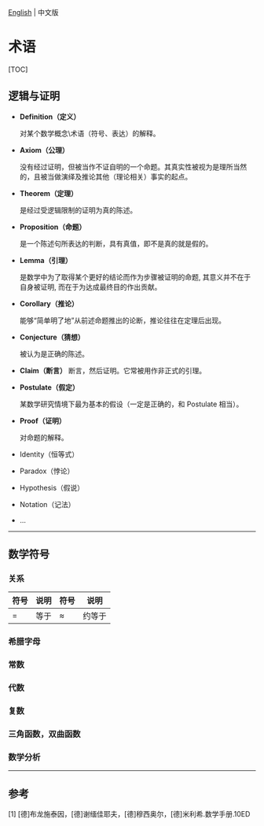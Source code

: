 [English](terminology.md) | 中文版

# 术语

[TOC]



## 逻辑与证明

- **Definition（定义）**
  
  对某个数学概念\术语（符号、表达）的解释。
  
- **Axiom（公理）**

  没有经过证明，但被当作不证自明的一个命题。其真实性被视为是理所当然的，且被当做演绎及推论其他（理论相关）事实的起点。

- **Theorem（定理）**

  是经过受逻辑限制的证明为真的陈述。

- **Proposition（命题）**

  是一个陈述句所表达的判断，具有真值，即不是真的就是假的。

- **Lemma（引理）**

  是数学中为了取得某个更好的结论而作为步骤被证明的命题, 其意义并不在于自身被证明, 而在于为达成最终目的作出贡献。

- **Corollary（推论）**

  能够“简单明了地”从前述命题推出的论断，推论往往在定理后出现。

- **Conjecture（猜想）**

  被认为是正确的陈述。

- **Claim（断言）**
  断言，然后证明。它常被用作非正式的引理。
  
- **Postulate（假定）**
  
  某数学研究情境下最为基本的假设（一定是正确的，和 Postulate 相当）。
  
- **Proof（证明）**
  
  对命题的解释。
  
- Identity（恒等式）

- Paradox（悖论）

- Hypothesis（假说）

- Notation（记法）

- ...

---



## 数学符号

### 关系

| 符号 | 说明 | 符号      | 说明   |
| ---- | ---- | --------- | ------ |
| $=$  | 等于 | $\approx$ | 约等于 |

### 希腊字母

### 常数

### 代数

### 复数

### 三角函数，双曲函数

### 数学分析

---



## 参考

[1] [德]布龙施泰因，[德]谢缅佳耶夫，[德]穆西奥尔，[德]米利希.数学手册.10ED

